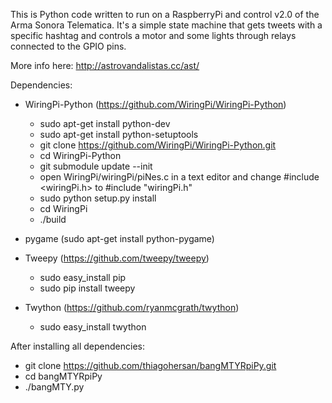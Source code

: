 This is Python code written to run on a RaspberryPi and control v2.0 of the Arma Sonora Telematica. It's a simple state machine that gets tweets with a specific hashtag and controls a motor and some lights through relays connected to the GPIO pins.

More info here: http://astrovandalistas.cc/ast/

Dependencies:
* WiringPi-Python (https://github.com/WiringPi/WiringPi-Python)
	* sudo apt-get install python-dev
	* sudo apt-get install python-setuptools
	* git clone https://github.com/WiringPi/WiringPi-Python.git
	* cd WiringPi-Python
	* git submodule update --init
	* open WiringPi/wiringPi/piNes.c in a text editor and change #include \<wiringPi.h\> to #include "wiringPi.h"
	* sudo python setup.py install
	* cd WiringPi
	* ./build

* pygame (sudo apt-get install python-pygame)

* Tweepy (https://github.com/tweepy/tweepy)
	* sudo easy_install pip
	* sudo pip install tweepy

* Twython (https://github.com/ryanmcgrath/twython)
	* sudo easy_install twython

After installing all dependencies:
* git clone https://github.com/thiagohersan/bangMTYRpiPy.git
* cd bangMTYRpiPy
* ./bangMTY.py
